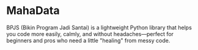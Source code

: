 # MahaData
BPJS (Bikin Program Jadi Santai) is a lightweight Python library that helps you code more easily, calmly, and without headaches—perfect for beginners and pros who need a little "healing" from messy code.
